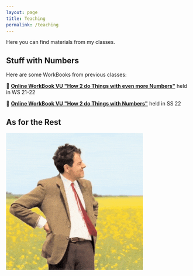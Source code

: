 ```yaml
---
layout: page
title: Teaching
permalink: /teaching
---
```


Here you can find materials from my classes.

## Stuff with Numbers

Here are some WorkBooks from previous classes:

📖 **[Online WorkBook VU "How 2 do Things with even more Numbers"](https://donkoralle.github.io/dtwn_2/)** held in WS 21-22

📖 **[Online WorkBook VU "How 2 do Things with Numbers"](https://donkoralle.github.io/dtwn_1/)** held in SS 22


## As for the Rest

![Still waiting](assets/img/waiting.gif)